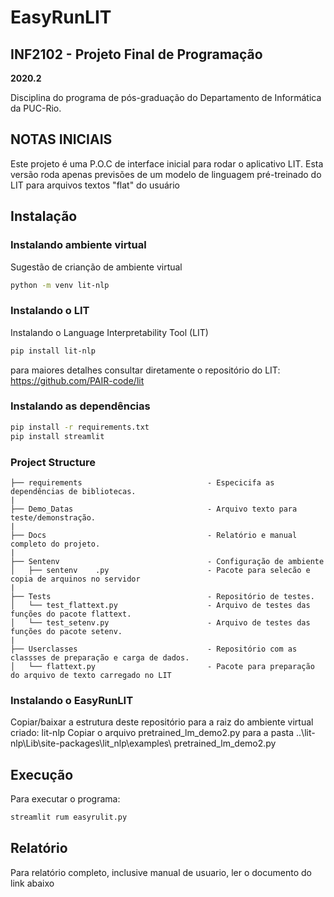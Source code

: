 # EasyRunLIT

## INF2102 - Projeto Final de Programação

**2020.2**

Disciplina do programa de pós-graduação do Departamento de Informática da PUC-Rio.

## NOTAS INICIAIS

Este projeto é uma P.O.C de interface inicial para rodar o aplicativo LIT.
Esta versão roda apenas previsões de um modelo de linguagem pré-treinado do LIT para arquivos textos "flat" do usuário


## Instalação

### Instalando ambiente virtual

Sugestão de crianção de ambiente virtual

```bash
python -m venv lit-nlp
```

### Instalando o LIT

Instalando o Language Interpretability Tool (LIT)

```bash
pip install lit-nlp
```
para maiores detalhes consultar diretamente o repositório do LIT: https://github.com/PAIR-code/lit

### Instalando as dependências

```bash
pip install -r requirements.txt
pip install streamlit
````

### Project Structure

```
├── requirements                            - Especicifa as dependências de bibliotecas.
|
├── Demo_Datas                              - Arquivo texto para teste/demonstração.
|
├── Docs                                    - Relatório e manual completo do projeto.
|
├── Sentenv                                 - Configuração de ambiente
│   ├── sentenv    .py                      - Pacote para selecão e copia de arquinos no servidor
|
├── Tests                                   - Repositório de testes.
│   └── test_flattext.py                    - Arquivo de testes das funções do pacote flattext.
│   └── test_setenv.py                      - Arquivo de testes das funções do pacote setenv.
|
├── Userclasses                             - Repositório com as classses de preparação e carga de dados.
│   └── flattext.py                         - Pacote para preparação do arquivo de texto carregado no LIT

```

### Instalando o EasyRunLIT 

Copiar/baixar a estrutura deste repositório para a raiz do ambiente virtual criado: lit-nlp
Copiar o arquivo pretrained_lm_demo2.py para a pasta ..\lit-nlp\Lib\site-packages\lit_nlp\examples\ pretrained_lm_demo2.py

## Execução

Para executar o programa:

```bash
streamlit rum easyrulit.py
```

## Relatório

Para relatório completo, inclusive manual de usuario, ler o documento do link abaixo


